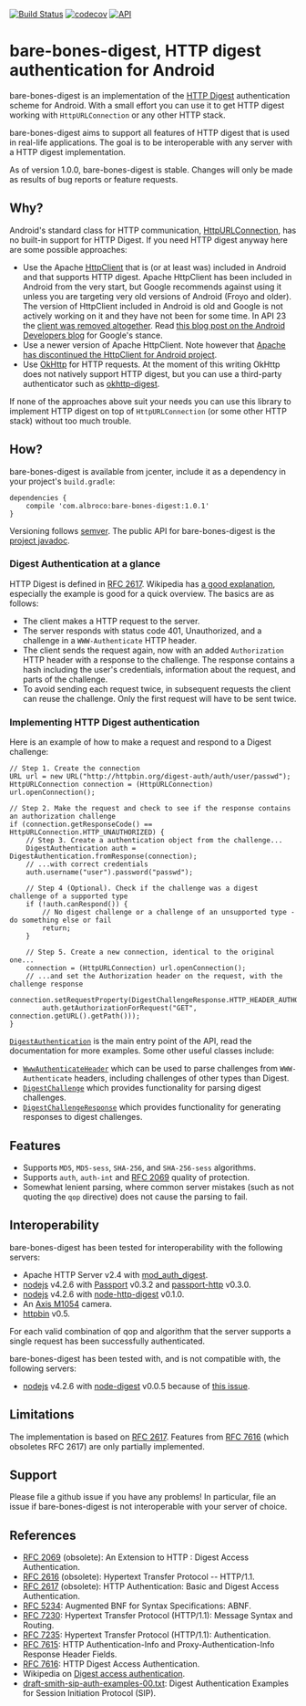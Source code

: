 [![Build Status](https://travis-ci.org/al-broco/bare-bones-digest.svg?branch=master)](https://travis-ci.org/al-broco/bare-bones-digest)
[![codecov](https://codecov.io/gh/al-broco/bare-bones-digest/branch/master/graph/badge.svg)](https://codecov.io/gh/al-broco/bare-bones-digest)
[![API](https://img.shields.io/badge/API-9%2B-brightgreen.svg?style=flat)](https://android-arsenal.com/api?level=9)

# bare-bones-digest, HTTP digest authentication for Android

bare-bones-digest is an implementation of the [HTTP
Digest](https://en.wikipedia.org/wiki/Digest_access_authentication)
authentication scheme for Android. With a small effort you can use it
to get HTTP digest working with `HttpURLConnection` or any other HTTP
stack.

bare-bones-digest aims to support all features of HTTP digest that is
used in real-life applications. The goal is to be interoperable with
any server with a HTTP digest implementation.

As of version 1.0.0, bare-bones-digest is stable. Changes will only be
made as results of bug reports or feature requests.

## Why?

Android's standard class for HTTP communication,
[HttpURLConnection](https://developer.android.com/reference/java/net/HttpURLConnection.html),
has no built-in support for HTTP Digest. If you need HTTP digest
anyway here are some possible approaches:

* Use the Apache
  [HttpClient](https://developer.android.com/reference/org/apache/http/client/HttpClient.html)
  that is (or at least was) included in Android and that supports HTTP
  digest. Apache HttpClient has been included in Android from the very
  start, but Google recommends against using it unless you are
  targeting very old versions of Android (Froyo and older). The
  version of HttpClient included in Android is old and Google is not
  actively working on it and they have not been for some time. In API
  23 the [client was removed
  altogether](https://developer.android.com/sdk/api_diff/23/changes.html).
  Read [this blog post on the Android Developers
  blog](http://android-developers.blogspot.se/2011/09/androids-http-clients.html)
  for Google's stance.
* Use a newer version of Apache HttpClient. Note however that [Apache
  has discontinued the HttpClient for Android
  project](https://hc.apache.org/httpcomponents-client-4.5.x/android-port.html).
* Use [OkHttp](https://square.github.io/okhttp/) for HTTP requests. At
  the moment of this writing OkHttp does not natively support HTTP
  digest, but you can use a third-party authenticator such as
  [okhttp-digest](https://github.com/rburgst/okhttp-digest).

If none of the approaches above suit your needs you can use this
library to implement HTTP digest on top of `HttpURLConnection` (or
some other HTTP stack) without too much trouble.

## How?

bare-bones-digest is available from jcenter, include it as a dependency in
your project's `build.gradle`:

    dependencies {
        compile 'com.albroco:bare-bones-digest:1.0.1'
    }

Versioning follows [semver](http://semver.org). The public API for
bare-bones-digest is the [project
javadoc](http://al-broco.github.io/bare-bones-digest/javadoc/1.0.1/index.html).

### Digest Authentication at a glance

HTTP Digest is defined in [RFC
2617](https://tools.ietf.org/html/rfc2617). Wikipedia has [a good
explanation](https://en.wikipedia.org/wiki/Digest_access_authentication),
especially the example is good for a quick overview. The basics are as
follows:

- The client makes a HTTP request to the server.
- The server responds with status code 401, Unauthorized, and a
  challenge in a `WWW-Authenticate` HTTP header.
- The client sends the request again, now with an added `Authorization`
  HTTP header with a response to the challenge. The response contains
  a hash including the user's credentials, information about the
  request, and parts of the challenge.
- To avoid sending each request twice, in subsequent requests the
  client can reuse the challenge. Only the first request will have to
  be sent twice.

### Implementing HTTP Digest authentication

Here is an example of how to make a request and respond to a Digest
challenge:
```
// Step 1. Create the connection
URL url = new URL("http://httpbin.org/digest-auth/auth/user/passwd");
HttpURLConnection connection = (HttpURLConnection) url.openConnection();

// Step 2. Make the request and check to see if the response contains an authorization challenge
if (connection.getResponseCode() == HttpURLConnection.HTTP_UNAUTHORIZED) {
    // Step 3. Create a authentication object from the challenge...
    DigestAuthentication auth = DigestAuthentication.fromResponse(connection);
    // ...with correct credentials
    auth.username("user").password("passwd");

    // Step 4 (Optional). Check if the challenge was a digest challenge of a supported type
    if (!auth.canRespond()) {
        // No digest challenge or a challenge of an unsupported type - do something else or fail
        return;
    }

    // Step 5. Create a new connection, identical to the original one...
    connection = (HttpURLConnection) url.openConnection();
    // ...and set the Authorization header on the request, with the challenge response
    connection.setRequestProperty(DigestChallengeResponse.HTTP_HEADER_AUTHORIZATION,
        auth.getAuthorizationForRequest("GET", connection.getURL().getPath()));
}
```

[`DigestAuthentication`](http://al-broco.github.io/bare-bones-digest/javadoc/1.0.1/com/albroco/barebonesdigest/DigestAuthentication.html)
is the main entry point of the API, read the documentation for more examples. Some other useful
classes include:
* [`WwwAuthenticateHeader`](http://al-broco.github.io/bare-bones-digest/javadoc/1.0.1/com/albroco/barebonesdigest/WwwAuthenticateHeader.html)
  which can be used to parse challenges from `WWW-Authenticate` headers, including challenges of
  other types than Digest.
* [`DigestChallenge`](http://al-broco.github.io/bare-bones-digest/javadoc/1.0.1/com/albroco/barebonesdigest/DigestChallenge.html)
  which provides functionality for parsing digest challenges.
* [`DigestChallengeResponse`](http://al-broco.github.io/bare-bones-digest/javadoc/1.0.1/com/albroco/barebonesdigest/DigestChallengeResponse.html)
  which provides functionality for generating responses to digest challenges.

## Features

* Supports `MD5`, `MD5-sess`, `SHA-256`, and `SHA-256-sess`
  algorithms.
* Supports `auth`, `auth-int` and [RFC
  2069](https://tools.ietf.org/html/rfc2069) quality of protection.
* Somewhat lenient parsing, where common server mistakes (such as not
  quoting the `qop` directive) does not cause the parsing to fail.

## Interoperability

bare-bones-digest has been tested for interoperability with the
following servers:

* Apache HTTP Server v2.4 with
  [mod_auth_digest](http://httpd.apache.org/docs/2.4/mod/mod_auth_digest.html).
* [nodejs](https://nodejs.org) v4.2.6 with
  [Passport](http://passportjs.org/) v0.3.2 and
  [passport-http](https://github.com/jaredhanson/passport-http)
  v0.3.0.
* [nodejs](https://nodejs.org) v4.2.6 with
  [node-http-digest](https://github.com/thedjinn/node-http-digest)
  v0.1.0.
* An [Axis M1054](http://www.axis.com/se/sv/products/axis-m1054) camera.
* [httpbin](https://github.com/Runscope/httpbin) v0.5.

For each valid combination of qop and algorithm that the server
supports a single request has been successfully authenticated.

bare-bones-digest has been tested with, and is not compatible with,
the following servers:

* [nodejs](https://nodejs.org) v4.2.6 with
  [node-digest](https://github.com/wearefractal/node-digest) v0.0.5
  because of [this
  issue](https://github.com/wearefractal/node-digest/issues/2).

## Limitations

The implementation is based on [RFC
2617](https://tools.ietf.org/html/rfc2617). Features from [RFC
7616](https://tools.ietf.org/html/rfc7616) (which obsoletes RFC 2617)
are only partially implemented.

## Support

Please file a github issue if you have any problems! In particular,
file an issue if bare-bones-digest is not interoperable with your
server of choice.

## References

* [RFC 2069](https://tools.ietf.org/html/rfc2069) (obsolete): An
  Extension to HTTP : Digest Access Authentication.
* [RFC 2616](https://tools.ietf.org/html/rfc2616) (obsolete):
  Hypertext Transfer Protocol -- HTTP/1.1.
* [RFC 2617](https://tools.ietf.org/html/rfc2617) (obsolete): HTTP
  Authentication: Basic and Digest Access Authentication.
* [RFC 5234](https://tools.ietf.org/html/rfc5234): Augmented BNF for
  Syntax Specifications: ABNF.
* [RFC 7230](https://tools.ietf.org/html/rfc7230): Hypertext Transfer
  Protocol (HTTP/1.1): Message Syntax and Routing.
* [RFC 7235](https://tools.ietf.org/html/rfc7235): Hypertext Transfer
  Protocol (HTTP/1.1): Authentication.
* [RFC 7615](https://tools.ietf.org/html/rfc7615): HTTP
  Authentication-Info and Proxy-Authentication-Info Response Header
  Fields.
* [RFC 7616](https://tools.ietf.org/html/rfc7616): HTTP Digest Access
  Authentication.
* Wikipedia on [Digest access
  authentication](https://en.wikipedia.org/wiki/Digest_access_authentication).
* [draft-smith-sip-auth-examples-00.txt](http://www.cs.columbia.edu/sip/drafts/sip/draft-smith-sip-auth-examples-00.txt):
  Digest Authentication Examples for Session Initiation Protocol
  (SIP).
